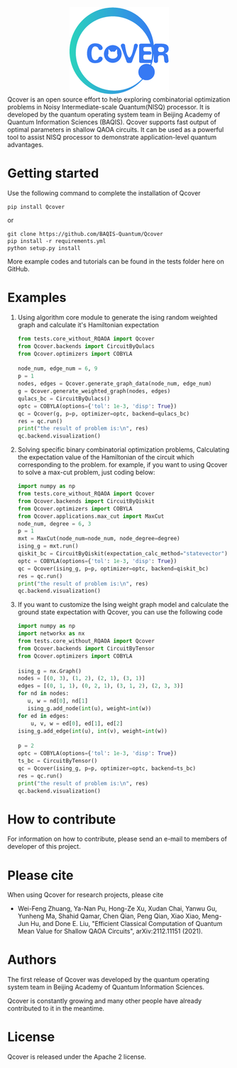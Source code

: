 <div align="center">
  <img src=./resources/Qcover_label_readme.png>
</div>
Qcover is an open source effort to help exploring combinatorial optimization problems in Noisy Intermediate-scale Quantum(NISQ) processor. It is developed by the quantum operating system team in Beijing Academy of Quantum Information Sciences (BAQIS). Qcover supports fast output of optimal parameters in shallow QAOA circuits. It can be used as a powerful tool to assist NISQ processor to demonstrate application-level quantum advantages. 

# Getting started
Use the following command to complete the installation of Qcover
```git
pip install Qcover
```
or

```git
git clone https://github.com/BAQIS-Quantum/Qcover
pip install -r requirements.yml
python setup.py install
```
More example codes and tutorials can be found in the tests folder here on GitHub.

# Examples
1. Using algorithm core module to generate the ising random weighted graph and calculate it's Hamiltonian expectation
    ```python
    from tests.core_without_RQAOA import Qcover
    from Qcover.backends import CircuitByQulacs
    from Qcover.optimizers import COBYLA
    
    node_num, edge_num = 6, 9
    p = 1
    nodes, edges = Qcover.generate_graph_data(node_num, edge_num)
    g = Qcover.generate_weighted_graph(nodes, edges)
    qulacs_bc = CircuitByQulacs()
    optc = COBYLA(options={'tol': 1e-3, 'disp': True})
    qc = Qcover(g, p=p, optimizer=optc, backend=qulacs_bc)
    res = qc.run()
    print("the result of problem is:\n", res)
    qc.backend.visualization()
    ```
2. Solving specific binary combinatorial optimization problems, Calculating the expectation value of the Hamiltonian of the circuit which corresponding to the problem.
for example, if you want to using Qcover to solve a max-cut problem, just coding below:
    ```python
    import numpy as np
    from tests.core_without_RQAOA import Qcover
    from Qcover.backends import CircuitByQiskit
    from Qcover.optimizers import COBYLA
    from Qcover.applications.max_cut import MaxCut
    node_num, degree = 6, 3
    p = 1
    mxt = MaxCut(node_num=node_num, node_degree=degree)
    ising_g = mxt.run()
    qiskit_bc = CircuitByQiskit(expectation_calc_method="statevector")
    optc = COBYLA(options={'tol': 1e-3, 'disp': True})
    qc = Qcover(ising_g, p=p, optimizer=optc, backend=qiskit_bc)
    res = qc.run()
    print("the result of problem is:\n", res)
    qc.backend.visualization()
    ```
3. If you want to customize the Ising weight graph model and calculate the ground
state expectation with Qcover, you can use the following code
    ```python
    import numpy as np
    import networkx as nx
    from tests.core_without_RQAOA import Qcover
    from Qcover.backends import CircuitByTensor
    from Qcover.optimizers import COBYLA

    ising_g = nx.Graph()
    nodes = [(0, 3), (1, 2), (2, 1), (3, 1)]
    edges = [(0, 1, 1), (0, 2, 1), (3, 1, 2), (2, 3, 3)]
    for nd in nodes:
       u, w = nd[0], nd[1]
       ising_g.add_node(int(u), weight=int(w))
    for ed in edges:
        u, v, w = ed[0], ed[1], ed[2]
    ising_g.add_edge(int(u), int(v), weight=int(w))

    p = 2
    optc = COBYLA(options={'tol': 1e-3, 'disp': True})
    ts_bc = CircuitByTensor()
    qc = Qcover(ising_g, p=p, optimizer=optc, backend=ts_bc)
    res = qc.run()
    print("the result of problem is:\n", res)
    qc.backend.visualization()
    ```

# How to contribute
For information on how to contribute, please send an e-mail to members of developer of this project.

# Please cite
When using Qcover for research projects, please cite

- Wei-Feng Zhuang, Ya-Nan Pu, Hong-Ze Xu, Xudan Chai, Yanwu Gu, Yunheng Ma, Shahid Qamar, 
Chen Qian, Peng Qian, Xiao Xiao, Meng-Jun Hu, and Done E. Liu, "Efficient Classical
Computation of Quantum Mean Value for Shallow QAOA Circuits", arXiv:2112.11151 (2021). 


# Authors
The first release of Qcover was developed by the quantum operating system team in Beijing Academy of Quantum Information Sciences.

Qcover is constantly growing and many other people have already contributed to it in the meantime.

# License
Qcover is released under the Apache 2 license.
